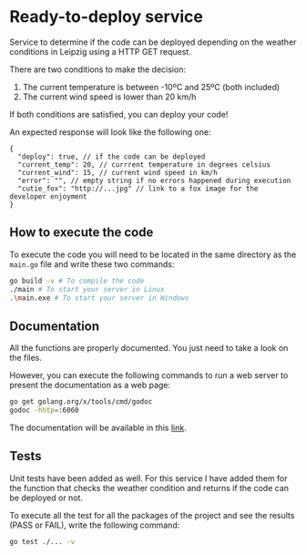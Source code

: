 # Ready-to-deploy service

Service to determine if the code can be deployed depending on the weather conditions in Leipzig using a HTTP GET request.

There are two conditions to make the decision:
1. The current temperature is between -10ºC and 25ºC (both included)
2. The current wind speed is lower than 20 km/h

If both conditions are satisfied, you can deploy your code!

An expected response will look like the following one:
```jsonc
{
  "deploy": true, // if the code can be deployed
  "current_temp": 20, // currrent temperature in degrees celsius
  "current_wind": 15, // current wind speed in km/h
  "error": "", // empty string if no errors happened during execution
  "cutie_fox": "http://...jpg" // link to a fox image for the developer enjoyment
}
```

## How to execute the code

To execute the code you will need to be located in the same directory as the `main.go` file and write these two commands:
```bash
go build -v # To compile the code
./main # To start your server in Linux
.\main.exe # To start your server in Windows
```

## Documentation

All the functions are properly documented. You just need to take a look on the files.

However, you can execute the following commands to run a web server to present the documentation as a web page:
```bash
go get golang.org/x/tools/cmd/godoc
godoc -hhtp=:6060
```

The documentation will be available in this [link](http://localhost:6060/pkg/main/server/).

## Tests

Unit tests have been added as well. For this service I have added them for the function that checks the weather condition and returns if the code can be deployed or not.

To execute all the test for all the packages of the project and see the results (PASS or FAIL), write the following command:
```bash
go test ./... -v 
```